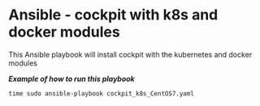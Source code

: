 Ansible - cockpit with k8s and docker modules
=========================================
This Ansible playbook will install cockpit with the kubernetes and docker modules

***Example of how to run this playbook***
```
time sudo ansible-playbook cockpit_k8s_CentOS7.yaml
```
